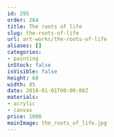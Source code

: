 ```yaml
---
id: 295
order: 264
title: The roots of life
slug: the-roots-of-life
url: art-works/the-roots-of-life
aliases: []
categories:
- painting
inStock: false
isVisible: false
height: 60
width: 85
date: 2018-01-01T00:00:00Z
materials:
- acrylic
- canvas
price: 1000
mainImage: the_roots_of_life.jpg
---
```

